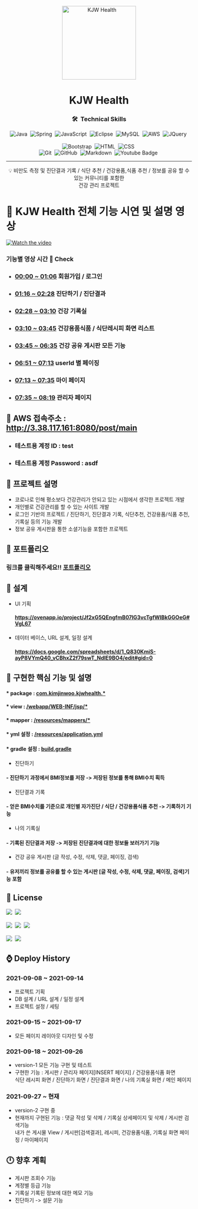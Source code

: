 <p align="center">
 <img src="https://cdn.pixabay.com/photo/2014/03/24/13/40/dumbbells-293955__340.png" height="200px" alt="KJW Health"></a>
</p>

<h1 align="center">KJW Health</h1>

<div align="center">

### 🛠 &nbsp;Technical Skills
![Java](https://img.shields.io/badge/-Java-05122A?style=flat&logo=Java)&nbsp;
![Spring](https://img.shields.io/badge/-Spring-05122A?style=flat&logo=spring)&nbsp;
![JavaScript](https://img.shields.io/badge/-JavaScript-05122A?style=flat&logo=javascript)&nbsp;
![Eclipse](https://img.shields.io/badge/-Eclipse-05122A?style=flat&logo=Eclipse)&nbsp;
![MySQL](https://img.shields.io/badge/-MySQL-05122A?style=flat&logo=MySQL)&nbsp;
![AWS](https://img.shields.io/badge/-AWS-05122A?style=flat&logo=amazon-aws)&nbsp;
![JQuery](https://img.shields.io/badge/-JQuery-05122A?style=flat&logo=JQuery)&nbsp;\
<br>
![Bootstrap](https://img.shields.io/badge/-Bootstrap-05122A?style=flat&logo=bootstrap&logoColor=563D7C)&nbsp;
![HTML](https://img.shields.io/badge/-HTML-05122A?style=flat&logo=HTML5)&nbsp;
![CSS](https://img.shields.io/badge/-CSS-05122A?style=flat&logo=CSS3&logoColor=1572B6)&nbsp;\
![Git](https://img.shields.io/badge/-Git-05122A?style=flat&logo=git)&nbsp;
![GitHub](https://img.shields.io/badge/-GitHub-05122A?style=flat&logo=github)&nbsp;
![Markdown](https://img.shields.io/badge/-Markdown-05122A?style=flat&logo=markdown)&nbsp;
![Youtube Badge](https://img.shields.io/badge/-Youtube-05122A?style=flat&logo=youtube)&nbsp;

</div>

---

<p align = "center">💡 비만도 측정 및 진단결과 기록 / 식단 추천 / 건강용품,식품 추천 / 정보를 공유 할 수 있는 커뮤니티를 포함한 <br> 건강 관리 프로젝트</p>

# :movie_camera: KJW Health 전체 기능 시연 및 설명 영상

[![Watch the video](https://user-images.githubusercontent.com/86758906/136792181-a525fe15-f04e-448b-af29-3712ff3ebcf7.png)](https://youtu.be/rD2_dO5Zmkg)

### 기능별 영상 시간 :pushpin: Check
* ### [00:00 ~ 01:06](https://www.youtube.com/watch?v=rD2_dO5Zmkg&t=0s) 회원가입 / 로그인
* ### [01:16 ~ 02:28](https://www.youtube.com/watch?v=rD2_dO5Zmkg&t=76s) 진단하기 / 진단결과
* ### [02:28 ~ 03:10](https://www.youtube.com/watch?v=rD2_dO5Zmkg&t=148s) 건강 기록실
* ### [03:10 ~ 03:45](https://www.youtube.com/watch?v=rD2_dO5Zmkg&t=190s) 건강용품식품 / 식단레시피 화면 리스트
* ### [03:45 ~ 06:35](https://www.youtube.com/watch?v=rD2_dO5Zmkg&t=225s) 건강 공유 게시판 모든 기능
* ### [06:51 ~ 07:13](https://www.youtube.com/watch?v=rD2_dO5Zmkg&t=411s) userId 별 페이징
* ### [07:13 ~ 07:35](https://www.youtube.com/watch?v=rD2_dO5Zmkg&t=433s) 마이 페이지
* ### [07:35 ~ 08:19](https://www.youtube.com/watch?v=rD2_dO5Zmkg&t=455s) 관리자 페이지

## :electric_plug: AWS 접속주소 : http://3.38.117.161:8080/post/main
 * ### 테스트용 계정 ID : test
 * ### 테스트용 계정 Password : asdf 

## :book: 프로젝트 설명

* 코로나로 인해 평소보다 건강관리가 안되고 있는 시점에서 생각한 프로젝트 개발
* 개인별로 건강관리를 할 수 있는 사이트 개발
* 로그인 기반의 프로젝트 / 진단하기, 진단결과 기록, 식단추천, 건강용품/식품 추천, 기록실 등의 기능 개발
* 정보 공유 게시판을 통한 소셜기능을 포함한 프로젝트

## :page_facing_up: 포트폴리오

### 링크를 클릭해주세요!! [포트폴리오](portfolio.pdf) 

## :mag_right: 설계

* UI 기획
    #### https://ovenapp.io/project/Jf2xG5QEngfmB07lG3vcTgfWIBkGGOeG#VgL67
    
* 데이터 베이스, URL 설계, 일정 설계
    #### https://docs.google.com/spreadsheets/d/1_Q830KmiS-ayP8VYmQ40_vCBhxZ2f79swT_NdlE9BO4/edit#gid=0

## :paperclip: 구현한 핵심 기능 및 설명

 #### * package : [com.kimjinwoo.kjwhealth.*](https://github.com/kjw7580/spring_KJWHealth_0913/tree/develop/src/main/java/com/kimjinwoo/kjwhealth)
 #### * view : [/webapp/WEB-INF/jsp/*](https://github.com/kjw7580/spring_KJWHealth_0913/tree/develop/src/main/webapp/WEB-INF/jsp)
 #### * mapper : [/resources/mappers/*](https://github.com/kjw7580/spring_KJWHealth_0913/tree/develop/src/main/resources/mappers)
 #### * yml 설정 : [/resources/application.yml](https://github.com/kjw7580/spring_KJWHealth_0913/blob/develop/src/main/resources/application.yml)
 #### * gradle 설정 : [build.gradle](https://github.com/kjw7580/spring_KJWHealth_0913/blob/develop/build.gradle)
 
 * 진단하기
  #### - 진단하기 과정에서 BMI정보를 저장 -> 저장된 정보를 통해 BMI수치 획득
 * 진단결과 기록
  #### - 얻은 BMI수치를 기준으로 개인별 자가진단 / 식단 / 건강용품식품 추천 -> 기록하기 기능 
 * 나의 기록실
  #### - 기록된 진단결과 저장 -> 저장된 진단결과에 대한 정보들 보러가기 기능
 * 건강 공유 게시판 (글 작성, 수정, 삭제, 댓글, 페이징, 검색)
  #### - 유저끼리 정보를 공유를 할 수 있는 게시판 [글 작성, 수정, 삭제, 댓글, 페이징, 검색]기능 포함

## :scroll: License

![](https://img.shields.io/badge/Tomcat-Apache%20License%202.0-brightgreen)&nbsp;
![](https://img.shields.io/badge/Spring%20framework-Apache%20License%202.0-orange)&nbsp;
<br><br>
![](https://img.shields.io/badge/Mysql-GPLv2%20or%20proprietary-red)&nbsp;
![](https://img.shields.io/badge/Mybatis-Apache%20License%202.0-blue)&nbsp;
![](https://img.shields.io/badge/Bootstrap-MIT%20License-yellow)&nbsp;
<br><br>
![](https://img.shields.io/badge/jQuery-MIT%20License-lightgrey)&nbsp;
![](https://img.shields.io/badge/%EC%9D%B4%EB%AF%B8%EC%A7%80%20%EC%B6%9C%EC%B2%98-pixabay-yellowgreen)&nbsp;

## :watch: Deploy History

### 2021-09-08 ~ 2021-09-14

- 프로젝트 기획
- DB 설계 / URL 설계 / 일정 설계
- 프로젝트 설정 / 세팅

### 2021-09-15 ~ 2021-09-17

- 모든 페이지 레이아웃 디자인 및 수정

### 2021-09-18 ~ 2021-09-26

- version-1 모든 기능 구현 및 테스트
- 구현한 기능 : 게시판 / 관리자 페이지[INSERT 페이지] / 건강용품식품 화면 <br> 식단 레시피 화면 / 진단하기 화면 / 진단결과 화면 / 나의 기록실 화면 / 메인 페이지

### 2021-09-27 ~ 현재

- version-2 구현 중
- 현재까지 구현된 기능 : 댓글 작성 및 삭제 / 기록실 상세페이지 및 삭제 / 게시판 검색기능 <br> 내가 쓴 게시물 View / 게시판[검색결과], 레시피, 건강용품식품, 기록실 화면 페이징 / 마이페이지


## :clock12: 향후 계획

 * 게시판 조회수 기능
 * 계정별 등급 기능
 * 기록실 기록된 정보에 대한 메모 기능
 * 진단하기 -> 설문 기능
